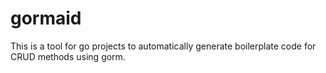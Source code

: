 # gormaid
This is a tool for go projects to automatically generate boilerplate code for CRUD methods using gorm.
